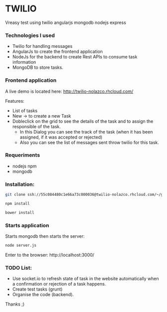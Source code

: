 # TWILIO

Vreasy test using twilio angularjs mongodb nodejs express

### Technologies I used
- Twilio for handling messages
- AngularJs to create the frontend application
- NodeJs for the backend to create Rest APIs to consume task information
- MongoDB to store tasks.


### Frontend application
A live demo is located here:
http://twilio-nolazco.rhcloud.com/

Features:
- List of tasks
- New -> to create a new Task
- Dobleclick on the grid to see the details of the task and to assign the responsible of the task.
  *  In this Dialog you can see the track of the task (when it has been assigned, if it was accepted or rejected)
  *  Also you can see the list of messages sent throw twilio for this task.

### Requeriments
- nodejs npm
- mongodb

### Installation:

```bash
git clone ssh://55c084480c1e66a73c000036@twilio-nolazco.rhcloud.com/~/git/twilio.git/

npm install

bower install
```

### Starts application

Starts mongodb
then starts the server:
```bash
node server.js
```

Enter to the browser:
http://localhost:3000/

### TODO List:
- Use socket.io to refresh state of task in the website automatically when a confirmation or rejection of a task happens.
- Create test tasks (grunt)
- Organise the code (backend).

Thanks ;)
